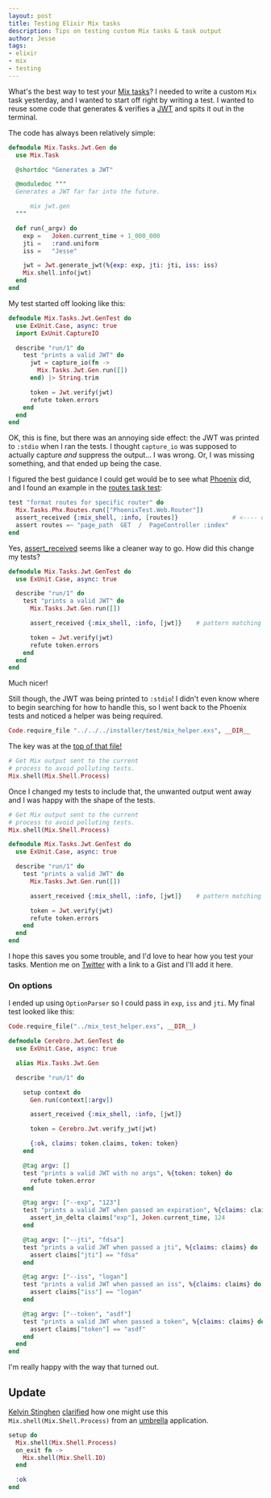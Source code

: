 ```yaml
---
layout: post
title: Testing Elixir Mix tasks
description: Tips on testing custom Mix tasks & task output
author: Jesse
tags:
- elixir
- mix
- testing
---
```


What's the best way to test your [Mix tasks](https://hexdocs.pm/mix/Mix.Task.html)? I needed
to write a custom `Mix` task yesterday, and I wanted to start off right by
writing a test. I wanted to reuse some code that generates & verifies a [JWT](https://jwt.io) and
spits it out in the terminal.

The code has always been relatively simple:

```elixir
defmodule Mix.Tasks.Jwt.Gen do
  use Mix.Task

  @shortdoc "Generates a JWT"

  @moduledoc """
  Generates a JWT far far into the future.

      mix jwt.gen
  """

  def run(_argv) do
    exp =   Joken.current_time + 1_000_000
    jti =   :rand.uniform
    iss =   "Jesse"

    jwt = Jwt.generate_jwt(%{exp: exp, jti: jti, iss: iss)
    Mix.shell.info(jwt)
  end
end
```

My test started off looking like this:

```elixir
defmodule Mix.Tasks.Jwt.GenTest do
  use ExUnit.Case, async: true
  import ExUnit.CaptureIO

  describe "run/1" do
    test "prints a valid JWT" do
      jwt = capture_io(fn ->
        Mix.Tasks.Jwt.Gen.run([])
      end) |> String.trim

      token = Jwt.verify(jwt)
      refute token.errors
    end
  end
end
```

OK, this is fine, but there was an annoying side effect: the JWT was printed to `:stdio`
when I ran the tests. I thought `capture_io` was supposed to actually capture _and_ suppress
the output... I was wrong. Or, I was missing something, and that ended up being the case.

I figured the best guidance I could get would be to see what [Phoenix](http://www.phoenixframework.org/) did,
and I found an example in the [routes task
test](https://github.com/phoenixframework/phoenix/blob/b6db9a268e68cb2c975dde20f9c103e6442a8265/test/mix/tasks/phx.routes_test.exs#L17):

```elixir
test "format routes for specific router" do
  Mix.Tasks.Phx.Routes.run(["PhoenixTest.Web.Router"])
  assert_received {:mix_shell, :info, [routes]}               # <---- ooh!
  assert routes =~ "page_path  GET  /  PageController :index"
end
```

Yes, [assert_received](https://hexdocs.pm/ex_unit/ExUnit.Assertions.html#assert_received/2) seems like a
cleaner way to go. How did this change my tests?

```elixir
defmodule Mix.Tasks.Jwt.GenTest do
  use ExUnit.Case, async: true

  describe "run/1" do
    test "prints a valid JWT" do
      Mix.Tasks.Jwt.Gen.run([])

      assert_received {:mix_shell, :info, [jwt]}    # pattern matching FTW

      token = Jwt.verify(jwt)
      refute token.errors
    end
  end
end
```

Much nicer!

Still though, the JWT was being printed to `:stdio`! I didn't even know where to begin
searching for how to handle this, so I went back to the Phoenix tests and noticed a helper
was being required.

```elixir
Code.require_file "../../../installer/test/mix_helper.exs", __DIR__
```

The key was at the [top of that
file!](https://github.com/phoenixframework/phoenix/blob/b6db9a268e68cb2c975dde20f9c103e6442a8265/installer/test/mix_helper.exs#L1-L3)

```elixir
# Get Mix output sent to the current
# process to avoid polluting tests.
Mix.shell(Mix.Shell.Process)
```

Once I changed my tests to include that, the unwanted output went away and I was happy
with the shape of the tests.

```elixir
# Get Mix output sent to the current
# process to avoid polluting tests.
Mix.shell(Mix.Shell.Process)

defmodule Mix.Tasks.Jwt.GenTest do
  use ExUnit.Case, async: true

  describe "run/1" do
    test "prints a valid JWT" do
      Mix.Tasks.Jwt.Gen.run([])

      assert_received {:mix_shell, :info, [jwt]}    # pattern matching FTW

      token = Jwt.verify(jwt)
      refute token.errors
    end
  end
end
```

I hope this saves you some trouble, and I'd love to hear how you test your tasks. Mention
me on [Twitter](https://twitter.com/jc00ke) with a link to a Gist and I'll add it here.

### On options

I ended up using `OptionParser` so I could pass in `exp`, `iss` and `jti`. My final test looked like this:

```elixir
Code.require_file("../mix_test_helper.exs", __DIR__)

defmodule Cerebro.Jwt.GenTest do
  use ExUnit.Case, async: true

  alias Mix.Tasks.Jwt.Gen

  describe "run/1" do

    setup context do
      Gen.run(context[:argv])

      assert_received {:mix_shell, :info, [jwt]}

      token = Cerebro.Jwt.verify_jwt(jwt)

      {:ok, claims: token.claims, token: token}
    end

    @tag argv: []
    test "prints a valid JWT with no args", %{token: token} do
      refute token.error
    end

    @tag argv: ["--exp", "123"]
    test "prints a valid JWT when passed an expiration", %{claims: claims} do
      assert_in_delta claims["exp"], Joken.current_time, 124
    end

    @tag argv: ["--jti", "fdsa"]
    test "prints a valid JWT when passed a jti", %{claims: claims} do
      assert claims["jti"] == "fdsa"
    end

    @tag argv: ["--iss", "logan"]
    test "prints a valid JWT when passed an iss", %{claims: claims} do
      assert claims["iss"] == "logan"
    end

    @tag argv: ["--token", "asdf"]
    test "prints a valid JWT when passed a token", %{claims: claims} do
      assert claims["token"] == "asdf"
    end
  end
end
```

I'm really happy with the way that turned out.

## Update

[Kelvin Stinghen](https://github.com/kelvinst) [clarified](https://elixirforum.com/t/testing-mix-tasks/4471/2?u=jc00ke)
how one might use this `Mix.shell(Mix.Shell.Process)` from an
[umbrella](http://elixir-lang.org/getting-started/mix-otp/dependencies-and-umbrella-apps.html#umbrella-projects)
application.

```elixir
setup do
  Mix.shell(Mix.Shell.Process)
  on_exit fn ->
    Mix.shell(Mix.Shell.IO)
  end

  :ok
end
```
